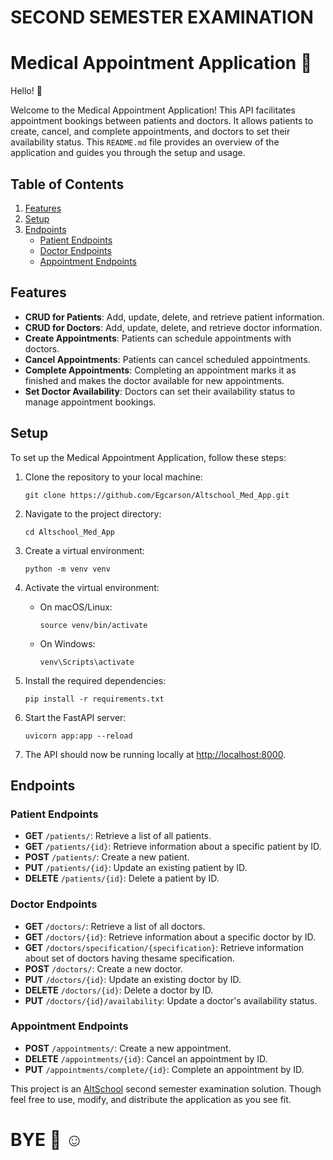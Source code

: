 # SECOND SEMESTER EXAMINATION

# Medical Appointment Application :rocket:

Hello! :wave:

Welcome to the Medical Appointment Application! This API facilitates appointment bookings between patients and doctors. It allows patients to create, cancel, and complete appointments, and doctors to set their availability status. This `README.md` file provides an overview of the application and guides you through the setup and usage.

## Table of Contents

1. [Features](#features)
2. [Setup](#setup)
3. [Endpoints](#endpoints)
    - [Patient Endpoints](#patient-endpoints)
    - [Doctor Endpoints](#doctor-endpoints)
    - [Appointment Endpoints](#appointment-endpoints)

## Features

- **CRUD for Patients**: Add, update, delete, and retrieve patient information.
- **CRUD for Doctors**: Add, update, delete, and retrieve doctor information.
- **Create Appointments**: Patients can schedule appointments with doctors.
- **Cancel Appointments**: Patients can cancel scheduled appointments.
- **Complete Appointments**: Completing an appointment marks it as finished and makes the doctor available for new appointments.
- **Set Doctor Availability**: Doctors can set their availability status to manage appointment bookings.

## Setup

To set up the Medical Appointment Application, follow these steps:

1. Clone the repository to your local machine:

    ```shell
    git clone https://github.com/Egcarson/Altschool_Med_App.git
    ```

2. Navigate to the project directory:

    ```shell
    cd Altschool_Med_App
    ```

3. Create a virtual environment:

    ```shell
    python -m venv venv
    ```

4. Activate the virtual environment:

    - On macOS/Linux:

        ```shell
        source venv/bin/activate
        ```

    - On Windows:

        ```shell
        venv\Scripts\activate
        ```

5. Install the required dependencies:

    ```shell
    pip install -r requirements.txt
    ```

6. Start the FastAPI server:

    ```shell
    uvicorn app:app --reload
    ```

7. The API should now be running locally at [http://localhost:8000](http://localhost:8000).

## Endpoints

### Patient Endpoints

- **GET** `/patients/`: Retrieve a list of all patients.
- **GET** `/patients/{id}`: Retrieve information about a specific patient by ID.
- **POST** `/patients/`: Create a new patient.
- **PUT** `/patients/{id}`: Update an existing patient by ID.
- **DELETE** `/patients/{id}`: Delete a patient by ID.

### Doctor Endpoints

- **GET** `/doctors/`: Retrieve a list of all doctors.
- **GET** `/doctors/{id}`: Retrieve information about a specific doctor by ID.
- **GET** `/doctors/specification/{specification}`: Retrieve information about set of doctors having thesame specification.
- **POST** `/doctors/`: Create a new doctor.
- **PUT** `/doctors/{id}`: Update an existing doctor by ID.
- **DELETE** `/doctors/{id}`: Delete a doctor by ID.
- **PUT** `/doctors/{id}/availability`: Update a doctor's availability status.

### Appointment Endpoints

- **POST** `/appointments/`: Create a new appointment.
- **DELETE** `/appointments/{id}`: Cancel an appointment by ID.
- **PUT** `/appointments/complete/{id}`: Complete an appointment by ID.


This project is an [AltSchool](https://altschoolafrica.com/) second semester examination solution. Though feel free to use, modify, and distribute the application as you see fit.

# BYE :wave: :relaxed:
